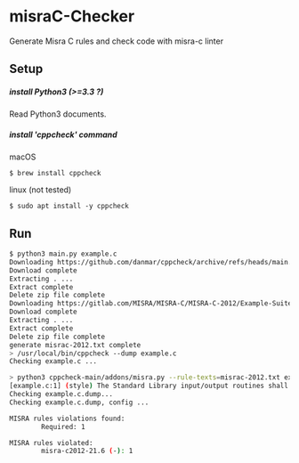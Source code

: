 # misraC-Checker
Generate Misra C rules and check code with misra-c linter

## Setup

##### install Python3 (>=3.3 ?)
Read Python3 documents.

##### install 'cppcheck' command
macOS
```
$ brew install cppcheck
```

linux (not tested)
```
$ sudo apt install -y cppcheck
```

## Run
```sh
$ python3 main.py example.c
Downloading https://github.com/danmar/cppcheck/archive/refs/heads/main.zip ...
Download complete
Extracting . ...
Extract complete
Delete zip file complete
Downloading https://gitlab.com/MISRA/MISRA-C/MISRA-C-2012/Example-Suite/-/archive/master/Example-Suite-master.zip ...
Download complete
Extracting . ...
Extract complete
Delete zip file complete
generate misrac-2012.txt complete
> /usr/local/bin/cppcheck --dump example.c
Checking example.c ...

> python3 cppcheck-main/addons/misra.py --rule-texts=misrac-2012.txt example.c.dump
[example.c:1] (style) The Standard Library input/output routines shall not be used (Required) [misra-c2012-21.6]
Checking example.c.dump...
Checking example.c.dump, config ...

MISRA rules violations found:
        Required: 1

MISRA rules violated:
        misra-c2012-21.6 (-): 1
```